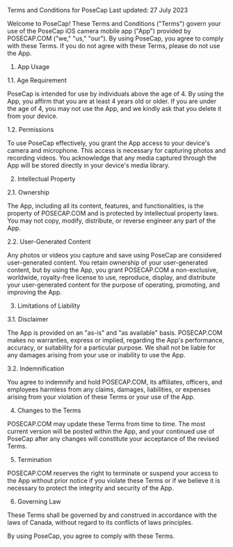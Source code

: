 Terms and Conditions for PoseCap
Last updated: 27 July 2023

Welcome to PoseCap! These Terms and Conditions ("Terms") govern your use of the PoseCap iOS camera mobile app ("App") provided by POSECAP.COM ("we," "us," "our"). By using PoseCap, you agree to comply with these Terms. If you do not agree with these Terms, please do not use the App.

1. App Usage

1.1. Age Requirement

PoseCap is intended for use by individuals above the age of 4. By using the App, you affirm that you are at least 4 years old or older. If you are under the age of 4, you may not use the App, and we kindly ask that you delete it from your device.

1.2. Permissions

To use PoseCap effectively, you grant the App access to your device's camera and microphone. This access is necessary for capturing photos and recording videos. You acknowledge that any media captured through the App will be stored directly in your device's media library.

2. Intellectual Property

2.1. Ownership

The App, including all its content, features, and functionalities, is the property of POSECAP.COM and is protected by intellectual property laws. You may not copy, modify, distribute, or reverse engineer any part of the App.

2.2. User-Generated Content

Any photos or videos you capture and save using PoseCap are considered user-generated content. You retain ownership of your user-generated content, but by using the App, you grant POSECAP.COM a non-exclusive, worldwide, royalty-free license to use, reproduce, display, and distribute your user-generated content for the purpose of operating, promoting, and improving the App.

3. Limitations of Liability

3.1. Disclaimer

The App is provided on an "as-is" and "as available" basis. POSECAP.COM makes no warranties, express or implied, regarding the App's performance, accuracy, or suitability for a particular purpose. We shall not be liable for any damages arising from your use or inability to use the App.

3.2. Indemnification

You agree to indemnify and hold POSECAP.COM, its affiliates, officers, and employees harmless from any claims, damages, liabilities, or expenses arising from your violation of these Terms or your use of the App.

4. Changes to the Terms

POSECAP.COM may update these Terms from time to time. The most current version will be posted within the App, and your continued use of PoseCap after any changes will constitute your acceptance of the revised Terms.

5. Termination

POSECAP.COM reserves the right to terminate or suspend your access to the App without prior notice if you violate these Terms or if we believe it is necessary to protect the integrity and security of the App.

6. Governing Law

These Terms shall be governed by and construed in accordance with the laws of Canada, without regard to its conflicts of laws principles.

By using PoseCap, you agree to comply with these Terms.
